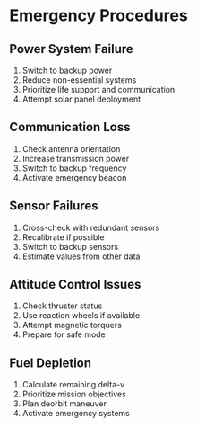 # Emergency Procedures

## Power System Failure
1. Switch to backup power
2. Reduce non-essential systems
3. Prioritize life support and communication
4. Attempt solar panel deployment

## Communication Loss
1. Check antenna orientation
2. Increase transmission power
3. Switch to backup frequency
4. Activate emergency beacon

## Sensor Failures
1. Cross-check with redundant sensors
2. Recalibrate if possible
3. Switch to backup sensors
4. Estimate values from other data

## Attitude Control Issues
1. Check thruster status
2. Use reaction wheels if available
3. Attempt magnetic torquers
4. Prepare for safe mode

## Fuel Depletion
1. Calculate remaining delta-v
2. Prioritize mission objectives
3. Plan deorbit maneuver
4. Activate emergency systems
